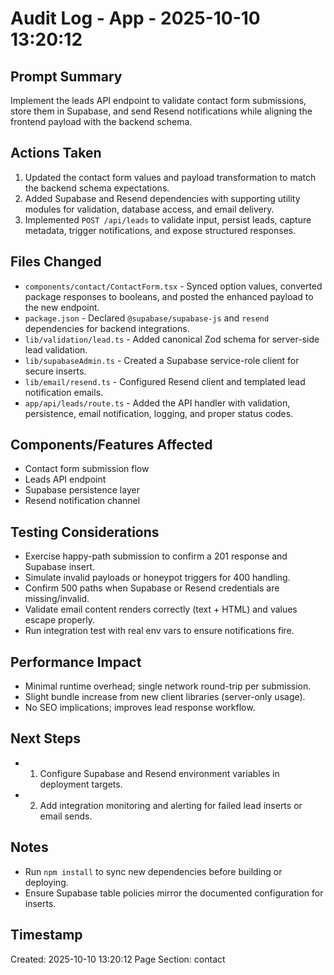# Audit Log - App - 2025-10-10 13:20:12

## Prompt Summary

Implement the leads API endpoint to validate contact form submissions, store them in Supabase, and send Resend notifications while aligning the frontend payload with the backend schema.

## Actions Taken

1. Updated the contact form values and payload transformation to match the backend schema expectations.
2. Added Supabase and Resend dependencies with supporting utility modules for validation, database access, and email delivery.
3. Implemented `POST /api/leads` to validate input, persist leads, capture metadata, trigger notifications, and expose structured responses.

## Files Changed

- `components/contact/ContactForm.tsx` - Synced option values, converted package responses to booleans, and posted the enhanced payload to the new endpoint.
- `package.json` - Declared `@supabase/supabase-js` and `resend` dependencies for backend integrations.
- `lib/validation/lead.ts` - Added canonical Zod schema for server-side lead validation.
- `lib/supabaseAdmin.ts` - Created a Supabase service-role client for secure inserts.
- `lib/email/resend.ts` - Configured Resend client and templated lead notification emails.
- `app/api/leads/route.ts` - Added the API handler with validation, persistence, email notification, logging, and proper status codes.

## Components/Features Affected

- Contact form submission flow
- Leads API endpoint
- Supabase persistence layer
- Resend notification channel

## Testing Considerations

- Exercise happy-path submission to confirm a 201 response and Supabase insert.
- Simulate invalid payloads or honeypot triggers for 400 handling.
- Confirm 500 paths when Supabase or Resend credentials are missing/invalid.
- Validate email content renders correctly (text + HTML) and values escape properly.
- Run integration test with real env vars to ensure notifications fire.

## Performance Impact

- Minimal runtime overhead; single network round-trip per submission.
- Slight bundle increase from new client libraries (server-only usage).
- No SEO implications; improves lead response workflow.

## Next Steps

- 1. Configure Supabase and Resend environment variables in deployment targets.
- 2. Add integration monitoring and alerting for failed lead inserts or email sends.

## Notes

- Run `npm install` to sync new dependencies before building or deploying.
- Ensure Supabase table policies mirror the documented configuration for inserts.

## Timestamp

Created: 2025-10-10 13:20:12
Page Section: contact
